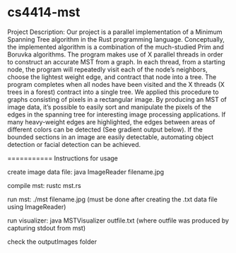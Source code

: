 cs4414-mst
==========

Project Description:
Our project is a parallel implementation of a Minimum Spanning Tree algorithm in the Rust programming language. Conceptually, the implemented algorithm is a combination of the much-studied Prim and Boruvka algorithms. The program makes use of X parallel threads in order to construct an accurate MST from a graph. In each thread, from a starting node, the program will repeatedly visit each of the node’s neighbors, choose the lightest weight edge, and contract that node into a tree. The program completes when all nodes have been visited and the X threads (X trees in a forest) contract into a single tree. 
We applied this procedure to graphs consisting of pixels in a rectangular image. By producing an MST of image data, it’s possible to easily sort and manipulate the pixels of the edges in the spanning tree for interesting image processing applications. If many heavy-weight edges are highlighted, the edges between areas of different colors can be detected (See gradient output below). If the bounded sections in an image are easily detectable, automating object detection or facial detection can be achieved.


===========
Instructions for usage

create image data file:
java ImageReader filename.jpg

compile mst:
rustc mst.rs

run mst:
./mst filename.jpg  (must be done after creating the .txt data file using ImageReader)

run visualizer:
java MSTVisualizer outfile.txt (where outfile was produced by capturing stdout from mst)

check the outputImages folder
